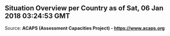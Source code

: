 ## Situation Overview per Country as of Sat, 06 Jan 2018 03:24:53 GMT

Source: **ACAPS (Assessment Capacities Project) - https://www.acaps.org**
